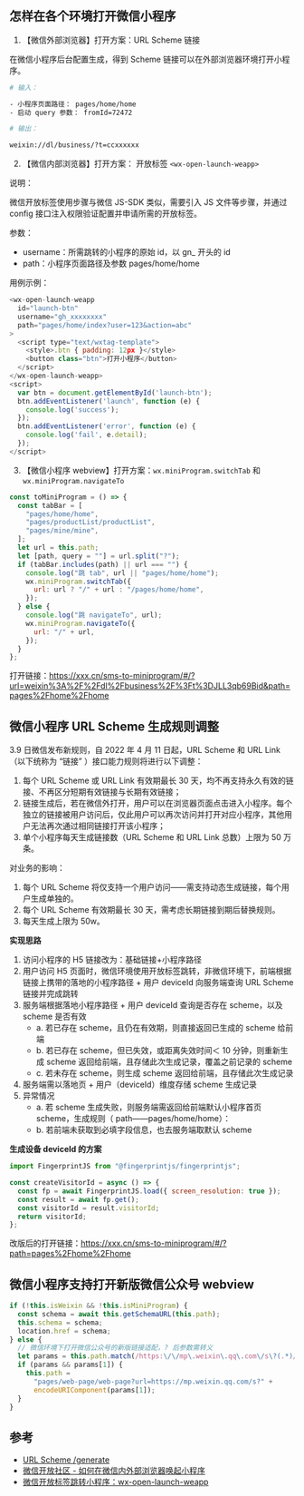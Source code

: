 ## 怎样在各个环境打开微信小程序

1. 【微信外部浏览器】打开方案：URL Scheme 链接

在微信小程序后台配置生成，得到 Scheme 链接可以在外部浏览器环境打开小程序。

```bash
# 输入：

- 小程序页面路径： pages/home/home
- 启动 query 参数： fromId=72472

# 输出：

weixin://dl/business/?t=ccxxxxxx
```

2. 【微信内部浏览器】打开方案： 开放标签 `<wx-open-launch-weapp>`

说明：

微信开放标签使用步骤与微信 JS-SDK 类似，需要引入 JS 文件等步骤，并通过 config 接口注入权限验证配置并申请所需的开放标签。

参数：

- username：所需跳转的小程序的原始 id，以 gn\_ 开头的 id
- path：小程序页面路径及参数 pages/home/home

用例示例：

```js
<wx-open-launch-weapp
  id="launch-btn"
  username="gh_xxxxxxxx"
  path="pages/home/index?user=123&action=abc"
>
  <script type="text/wxtag-template">
    <style>.btn { padding: 12px }</style>
    <button class="btn">打开小程序</button>
  </script>
</wx-open-launch-weapp>
<script>
  var btn = document.getElementById('launch-btn');
  btn.addEventListener('launch', function (e) {
    console.log('success');
  });
  btn.addEventListener('error', function (e) {
    console.log('fail', e.detail);
  });
</script>
```

3. 【微信小程序 webview】打开方案：`wx.miniProgram.switchTab` 和 `wx.miniProgram.navigateTo`

```js
const toMiniProgram = () => {
  const tabBar = [
    "pages/home/home",
    "pages/productList/productList",
    "pages/mine/mine",
  ];
  let url = this.path;
  let [path, query = ""] = url.split("?");
  if (tabBar.includes(path) || url === "") {
    console.log("跳 tab", url || "pages/home/home");
    wx.miniProgram.switchTab({
      url: url ? "/" + url : "/pages/home/home",
    });
  } else {
    console.log("跳 navigateTo", url);
    wx.miniProgram.navigateTo({
      url: "/" + url,
    });
  }
};
```

打开链接：https://xxx.cn/sms-to-miniprogram/#/?url=weixin%3A%2F%2Fdl%2Fbusiness%2F%3Ft%3DJLL3qb69Bid&path=pages%2Fhome%2Fhome

## 微信小程序 URL Scheme 生成规则调整

3.9 日微信发布新规则，自 2022 年 4 月 11 日起，URL Scheme 和 URL Link （以下统称为 “链接” ）接口能力规则将进行以下调整：

1. 每个 URL Scheme 或 URL Link 有效期最长 30 天，均不再支持永久有效的链接、不再区分短期有效链接与长期有效链接；
2. 链接生成后，若在微信外打开，用户可以在浏览器页面点击进入小程序。每个独立的链接被用户访问后，仅此用户可以再次访问并打开对应小程序，其他用户无法再次通过相同链接打开该小程序；
3. 单个小程序每天生成链接数（URL Scheme 和 URL Link 总数）上限为 50 万条。

对业务的影响：

1. 每个 URL Scheme 将仅支持一个用户访问——需支持动态生成链接，每个用户生成单独的。
2. 每个 URL Scheme 有效期最长 30 天，需考虑长期链接到期后替换规则。
3. 每天生成上限为 50w。

**实现思路**

1. 访问小程序的 H5 链接改为：基础链接+小程序路径
2. 用户访问 H5 页面时，微信环境使用开放标签跳转，非微信环境下，前端根据链接上携带的落地的小程序路径 + 用户 deviceId 向服务端查询 URL Scheme 链接并完成跳转
3. 服务端根据落地小程序路径 + 用户 deviceId 查询是否存在 scheme，以及 scheme 是否有效
   - a. 若已存在 scheme，且仍在有效期，则直接返回已生成的 scheme 给前端
   - b. 若已存在 scheme，但已失效，或距离失效时间＜ 10 分钟，则重新生成 scheme 返回给前端，且存储此次生成记录，覆盖之前记录的 scheme
   - c. 若未存在 scheme，则生成 scheme 返回给前端，且存储此次生成记录
4. 服务端需以落地页 + 用户（deviceId）维度存储 scheme 生成记录
5. 异常情况
   - a. 若 scheme 生成失败，则服务端需返回给前端默认小程序首页 scheme，生成规则（ path——pages/home/home）：
   - b. 若前端未获取到必填字段信息，也去服务端取默认 scheme

**生成设备 deviceId 的方案**

```js
import FingerprintJS from "@fingerprintjs/fingerprintjs";

const createVisitorId = async () => {
  const fp = await FingerprintJS.load({ screen_resolution: true });
  const result = await fp.get();
  const visitorId = result.visitorId;
  return visitorId;
};
```

改版后的打开链接：https://xxx.cn/sms-to-miniprogram/#/?path=pages%2Fhome%2Fhome

## 微信小程序支持打开新版微信公众号 webview

```js
if (!this.isWeixin && !this.isMiniProgram) {
  const schema = await this.getSchemaURL(this.path);
  this.schema = schema;
  location.href = schema;
} else {
  // 微信环境下打开微信公众号的新版链接适配，? 后参数需转义
  let params = this.path.match(/https:\/\/mp\.weixin\.qq\.com\/s\?(.*)/);
  if (params && params[1]) {
    this.path =
      "pages/web-page/web-page?url=https://mp.weixin.qq.com/s?" +
      encodeURIComponent(params[1]);
  }
}
```

## 参考

- [URL Scheme /generate](https://developers.weixin.qq.com/miniprogram/dev/api-backend/open-api/url-scheme/urlscheme.generate.html)
- [微信开放社区 - 如何在微信内外部浏览器唤起小程序](https://developers.weixin.qq.com/community/develop/article/doc/000ca87501c860ceb2eb0ee1056c13)
- [微信开放标签跳转小程序：wx-open-launch-weapp](https://developers.weixin.qq.com/doc/offiaccount/OA_Web_Apps/Wechat_Open_Tag.html)
